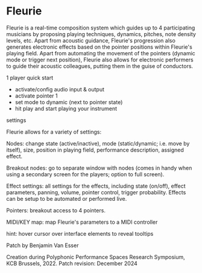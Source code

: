 # Fleurie
Fleurie is a real-time composition system which guides up to 4  participating musicians by proposing playing techniques, dynamics, pitches, note density levels, etc. Apart from acoustic guidance, Fleurie's progression also generates electronic effects based on the pointer positions within Fleurie's playing field. Apart from automating the movement of the pointers (dynamic mode or trigger next position), Fleurie also allows for electronic performers to guide their acoustic colleagues, putting them in the guise of conductors.

1 player quick start

- activate/config audio input & output
- activate pointer 1
- set mode to dynamic (next to pointer state)
- hit play and start playing your instrument

settings

Fleurie allows for a variety of settings: 

Nodes: change state (active/inactive), mode (static/dynamic; i.e. move by itself), size, position in playing field, performance description, assigned effect.

Breakout nodes: go to separate window with nodes (comes in handy when using a secondary screen for the players; option to full screen).

Effect settings: all settings for the effects, including state (on/off), effect parameters, panning, volume, pointer control, trigger probability. Effects can be setup to be automated or performed live.

Pointers: breakout access to 4 pointers.

MIDI/KEY map: map Fleurie's parameters to a MIDI controller

hint: hover cursor over interface elements to reveal tooltips

Patch by Benjamin Van Esser

Creation during Polyphonic Performance Spaces Research Symposium, KCB Brussels, 2022. Patch revision: December 2024
